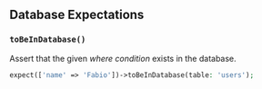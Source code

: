 ## Database Expectations

### `toBeInDatabase()`

Assert that the given _where condition_ exists in the database.

```php
expect(['name' => 'Fabio'])->toBeInDatabase(table: 'users');
 ```
